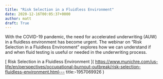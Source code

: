 ```yaml
---
title: "Risk Selection in a Fluidless Environment"
date: 2020-12-16T00:05:37+0000
author: matt
draft: True
---
```

With the COVID-19 pandemic, the need for accelerated underwriting (AUW) in a fluidless environment has become urgent. The webinar on “Risk Selection in a Fluidless Environment” explores how we can understand if and when fluid testing is useful or needed in the underwriting process.
 

[ Risk Selection in a Fluidless Environment ]( https://www.munichre.com/us-life/en/perspectives/occupational-burnout-outbreak/risk-selection-fluidless-environment.html---
title:-1957069926 )
